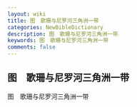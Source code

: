 ```yaml
---
layout: wiki
title: 图　歌珊与尼罗河三角洲一带
categories: NewBibleDictionary
description: 图　歌珊与尼罗河三角洲一带
keywords: 图　歌珊与尼罗河三角洲一带
comments: false
---
```


## 图　歌珊与尼罗河三角洲一带



图　歌珊与尼罗河三角洲一带




